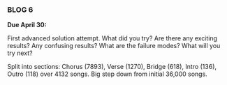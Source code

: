 ### BLOG 6 ###

**Due April 30:**  

First advanced solution attempt. What did you try? Are there any exciting results? Any confusing results? What are the failure modes? What will you try next?

Split into sections: Chorus (7893), Verse (1270), Bridge (618), Intro (136), Outro (118) over 4132 songs. Big step down from initial 36,000 songs.
